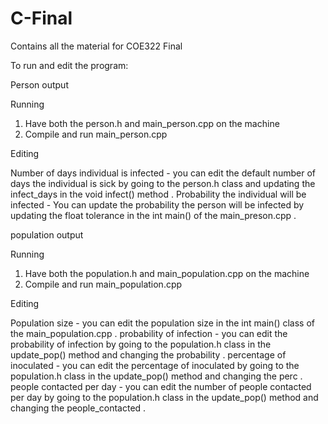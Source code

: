 # C-Final
Contains all the material for COE322 Final


To run and edit the program:

Person output

Running

1) Have both the person.h and main_person.cpp on the machine
2) Compile and run main_person.cpp 

Editing

Number of days individual is infected - you can edit the default number of days the individual is sick by going to the person.h class and updating the infect_days in the void infect() method . 
Probability the individual will be infected - You can update the probability the person will be infected by updating the float tolerance in the int main() of the main_preson.cpp . 


population output

Running

1) Have both the population.h and main_population.cpp on the machine
2) Compile and run main_population.cpp 

Editing

Population size - you can edit the population size in the int main() class of the main_population.cpp . 
probability of infection - you can edit the probability of infection by going to the population.h class in the update_pop() method and changing the probability . 
percentage of inoculated - you can edit the percentage of inoculated by going to the population.h class in the update_pop() method and changing the perc . 
people contacted per day - you can edit the number of people contacted per day by going to the population.h class in the update_pop() method and changing the people_contacted . 


